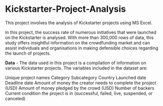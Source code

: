 # Kickstarter-Project-Analysis
This project involves the analysis of Kickstarter projects using MS Excel.

In this project, the success rate of numerous initiatives that were launched on the Kickstarter is analysed. With more than 300,000 rows of data, this study offers insightful information on the crowdfunding market and can assist individuals and organisations in making defensible choices regarding the launch of projects.

**Data** - The data used in this project is a compilation of information on various Kickstarter projects. The variables included in the dataset are:

  Unique project names
  Category
  Subcategory
  Country
  Launched date
  Deadline date
  Amount of money the creator needs to complete the project (USD)
  Amount of money pledged by the crowd (USD)
  Number of backers
  Current condition the project is in (successful, failed, live, suspended, or canceled)

